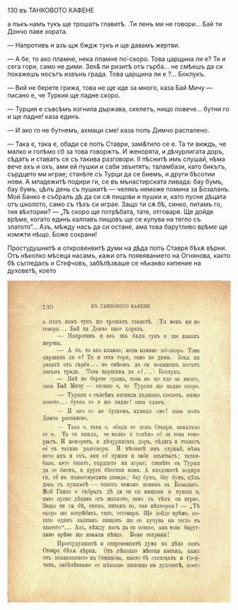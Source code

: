 ﻿130	въ ТАНКОВОТО КАФЕНЕ

а пъкъ намъ тукъ ще трошатъ главитѣ. .Ти ленъ ми не говори... Бай ти Дончо паве хората.

— Напротивъ и азъ щж бждж тукъ и ще давамъ жертви.

— А бе, то ако пламне, нека пламне по́-скоро. Това царщина ли е? Тя и сега гори, само не дими. Зех& пи ризитѣ отъ гърба... не смѣешъ да си покажешъ носътъ извънъ града. Това царщина ли е ?... Боклукъ.

— Вий не берете грижа, това не ще иде за много, каза Бай Мичу — писано е, че Туркия ще падне скоро.

— Турция е съвсѣмъ изгнила държава, скелетъ, нищо повече... бутни го и ще падне! каза единъ.

— И ако го не бутнемъ, ахмаци сме! каза попъ Димчо распалено.

— Така е, така е, обади се попъ Ставри, зам&тило се е. Та ти виждъ, че малко и голѣмо сб за това говоржтъ. И женорята, и дѣчурлигата доръ, сѣдатъ и ставатъ се съ такива разговори. II пѣснитѣ имъ слушай, нѣма вече ахъ и охъ, ами ей пушки и саби звънтятъ; таламбази, като бикътъ, сърдцето ми играе; станѣте съ Турци да се биемъ, и други бѣсотии нови. А младежитѣ подири ги, се въ мънастирската ливада: бау бумъ, бау бумъ, цѣлъ день съ пушкитѣ — челякъ неможе помина за Бозаланъ. Мой Банко е събралъ дѣ да си сѫ пищови и пушки и, като пусне дѣцата отъ школото, само съ тѣхъ си играе. Защо ти сѫ бѣ, синко, питамъ го, тия вѣхтории? — „Тѣ скоро ще потрѣбата, тате, отговаря. Ще дойде врѣме, когато единъ калпавъ пищовъ ще се купува на тегло съ златото“... Азъ, мѣжду насъ да си остане, ама това барутливо врѣме ще измжти нѣщо. Боже сохрани!

Простудушнитѣ и откровенвитѣ думи на дѣда попъ Ставря бѣхѫ вѣрни. Отъ нѣколко мѣсеца насамъ, кажи отъ появяванието на Огнянова, както бѣ съгледалъ и Стефчовъ, забѣлѣзваше се нѣкакво кипение на духоветѣ, което

![original](../images/149.jpg)

